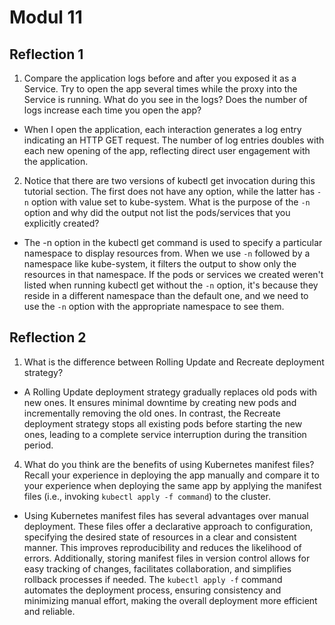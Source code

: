 # Modul 11

## Reflection 1

1. Compare the application logs before and after you exposed it as a Service. Try to open the app several times while the proxy into the Service is running. What do you see in the logs? Does the number of logs increase each time you open the app?

- When I open the application, each interaction generates a log entry indicating an HTTP GET request. The number of log entries doubles with each new opening of the app, reflecting direct user engagement with the application.

2. Notice that there are two versions of kubectl get invocation during this tutorial section. The first does not have any option, while the latter has `-n` option with value set to kube-system. What is the purpose of the `-n` option and why did the output not list the pods/services that you explicitly created?

- The -n option in the kubectl get command is used to specify a particular namespace to display resources from. When we use `-n` followed by a namespace like kube-system, it filters the output to show only the resources in that namespace. If the pods or services we created weren't listed when running kubectl get without the `-n` option, it's because they reside in a different namespace than the default one, and we need to use the `-n` option with the appropriate namespace to see them.

## Reflection 2

1. What is the difference between Rolling Update and Recreate deployment strategy?

- A Rolling Update deployment strategy gradually replaces old pods with new ones. It ensures minimal downtime by creating new pods and incrementally removing the old ones. In contrast, the Recreate deployment strategy stops all existing pods before starting the new ones, leading to a complete service interruption during the transition period.

4. What do you think are the benefits of using Kubernetes manifest files? Recall your experience in deploying the app manually and compare it to your experience when deploying the same app by applying the manifest files (i.e., invoking `kubectl apply -f command`) to the cluster.

- Using Kubernetes manifest files has several advantages over manual deployment. These files offer a declarative approach to configuration, specifying the desired state of resources in a clear and consistent manner. This improves reproducibility and reduces the likelihood of errors. Additionally, storing manifest files in version control allows for easy tracking of changes, facilitates collaboration, and simplifies rollback processes if needed. The `kubectl apply -f` command automates the deployment process, ensuring consistency and minimizing manual effort, making the overall deployment more efficient and reliable.